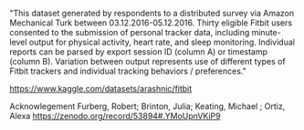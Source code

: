 "This dataset generated by respondents to a distributed survey via Amazon Mechanical Turk between 03.12.2016-05.12.2016. Thirty eligible Fitbit users consented to the submission of personal tracker data, including minute-level output for physical activity, heart rate, and sleep monitoring. Individual reports can be parsed by export session ID (column A) or timestamp (column B). Variation between output represents use of different types of Fitbit trackers and individual tracking behaviors / preferences."

https://www.kaggle.com/datasets/arashnic/fitbit


Acknowlegement
Furberg, Robert; Brinton, Julia; Keating, Michael ; Ortiz, Alexa
https://zenodo.org/record/53894#.YMoUpnVKiP9
